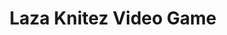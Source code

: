 ---
layout: post
title: Laza Knitez Video Game

twitter: false
site: http://lazaknitez.com/
image: /lib/img/projects/laza.jpg
category: demo
---